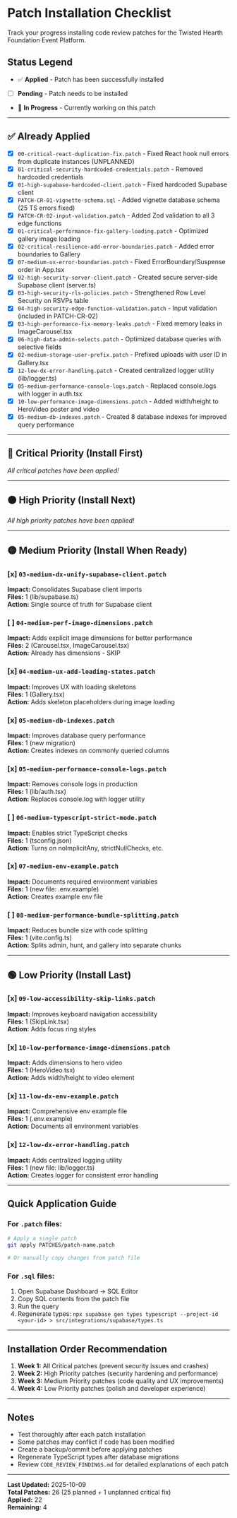 # Patch Installation Checklist

Track your progress installing code review patches for the Twisted Hearth Foundation Event Platform.

## Status Legend
- ✅ **Applied** - Patch has been successfully installed
- [ ] **Pending** - Patch needs to be installed
- 🔄 **In Progress** - Currently working on this patch

---

## ✅ Already Applied

- [x] `00-critical-react-duplication-fix.patch` - Fixed React hook null errors from duplicate instances (UNPLANNED)
- [x] `01-critical-security-hardcoded-credentials.patch` - Removed hardcoded credentials
- [x] `01-high-supabase-hardcoded-client.patch` - Fixed hardcoded Supabase client
- [x] `PATCH-CR-01-vignette-schema.sql` - Added vignette database schema (25 TS errors fixed)
- [x] `PATCH-CR-02-input-validation.patch` - Added Zod validation to all 3 edge functions
- [x] `01-critical-performance-fix-gallery-loading.patch` - Optimized gallery image loading
- [x] `02-critical-resilience-add-error-boundaries.patch` - Added error boundaries to Gallery
- [x] `07-medium-ux-error-boundaries.patch` - Fixed ErrorBoundary/Suspense order in App.tsx
- [x] `02-high-security-server-client.patch` - Created secure server-side Supabase client (server.ts)
- [x] `03-high-security-rls-policies.patch` - Strengthened Row Level Security on RSVPs table
- [x] `04-high-security-edge-function-validation.patch` - Input validation (included in PATCH-CR-02)
- [x] `03-high-performance-fix-memory-leaks.patch` - Fixed memory leaks in ImageCarousel.tsx
- [x] `06-high-data-admin-selects.patch` - Optimized database queries with selective fields
- [x] `02-medium-storage-user-prefix.patch` - Prefixed uploads with user ID in Gallery.tsx
- [x] `12-low-dx-error-handling.patch` - Created centralized logger utility (lib/logger.ts)
- [x] `05-medium-performance-console-logs.patch` - Replaced console.logs with logger in auth.tsx
- [x] `10-low-performance-image-dimensions.patch` - Added width/height to HeroVideo poster and video
- [x] `05-medium-db-indexes.patch` - Created 8 database indexes for improved query performance

---

## 🔴 Critical Priority (Install First)

*All critical patches have been applied!*

---

## 🟠 High Priority (Install Next)

*All high priority patches have been applied!*

---

## 🟡 Medium Priority (Install When Ready)

### [x] `03-medium-dx-unify-supabase-client.patch`
**Impact:** Consolidates Supabase client imports  
**Files:** 1 (lib/supabase.ts)  
**Action:** Single source of truth for Supabase client

### [ ] `04-medium-perf-image-dimensions.patch`
**Impact:** Adds explicit image dimensions for better performance  
**Files:** 2 (Carousel.tsx, ImageCarousel.tsx)  
**Action:** Already has dimensions - SKIP

### [x] `04-medium-ux-add-loading-states.patch`
**Impact:** Improves UX with loading skeletons  
**Files:** 1 (Gallery.tsx)  
**Action:** Adds skeleton placeholders during image loading

### [x] `05-medium-db-indexes.patch`
**Impact:** Improves database query performance  
**Files:** 1 (new migration)  
**Action:** Creates indexes on commonly queried columns

### [x] `05-medium-performance-console-logs.patch`
**Impact:** Removes console logs in production  
**Files:** 1 (lib/auth.tsx)  
**Action:** Replaces console.log with logger utility

### [ ] `06-medium-typescript-strict-mode.patch`
**Impact:** Enables strict TypeScript checks  
**Files:** 1 (tsconfig.json)  
**Action:** Turns on noImplicitAny, strictNullChecks, etc.

### [x] `07-medium-env-example.patch`
**Impact:** Documents required environment variables  
**Files:** 1 (new file: .env.example)  
**Action:** Creates example env file


### [ ] `08-medium-performance-bundle-splitting.patch`
**Impact:** Reduces bundle size with code splitting  
**Files:** 1 (vite.config.ts)  
**Action:** Splits admin, hunt, and gallery into separate chunks

---

## 🟢 Low Priority (Install Last)

### [x] `09-low-accessibility-skip-links.patch`
**Impact:** Improves keyboard navigation accessibility  
**Files:** 1 (SkipLink.tsx)  
**Action:** Adds focus ring styles

### [x] `10-low-performance-image-dimensions.patch`
**Impact:** Adds dimensions to hero video  
**Files:** 1 (HeroVideo.tsx)  
**Action:** Adds width/height to video element

### [x] `11-low-dx-env-example.patch`
**Impact:** Comprehensive env example file  
**Files:** 1 (.env.example)  
**Action:** Documents all environment variables

### [x] `12-low-dx-error-handling.patch`
**Impact:** Adds centralized logging utility  
**Files:** 1 (new file: lib/logger.ts)  
**Action:** Creates logger for consistent error handling

---

## Quick Application Guide

### For `.patch` files:
```bash
# Apply a single patch
git apply PATCHES/patch-name.patch

# Or manually copy changes from patch file
```

### For `.sql` files:
1. Open Supabase Dashboard → SQL Editor
2. Copy SQL contents from the patch file
3. Run the query
4. Regenerate types: `npx supabase gen types typescript --project-id <your-id> > src/integrations/supabase/types.ts`

---

## Installation Order Recommendation

1. **Week 1:** All Critical patches (prevent security issues and crashes)
2. **Week 2:** High Priority patches (security hardening and performance)
3. **Week 3:** Medium Priority patches (code quality and UX improvements)
4. **Week 4:** Low Priority patches (polish and developer experience)

---

## Notes

- Test thoroughly after each patch installation
- Some patches may conflict if code has been modified
- Create a backup/commit before applying patches
- Regenerate TypeScript types after database migrations
- Review `CODE_REVIEW_FINDINGS.md` for detailed explanations of each patch

---

**Last Updated:** 2025-10-09  
**Total Patches:** 26 (25 planned + 1 unplanned critical fix)  
**Applied:** 22  
**Remaining:** 4
